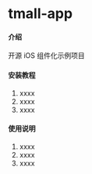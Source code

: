 # tmall-app

#### 介绍
开源 iOS 组件化示例项目

#### 安装教程

1. xxxx
2. xxxx
3. xxxx

#### 使用说明

1. xxxx
2. xxxx
3. xxxx
